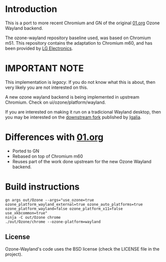 # Introduction

This is a port to more recent Chromium and GN of the original [01.org](https://github.com/01org/ozone-wayland)
Ozone Wayland backend.

The ozone-wayland repository baseline used, was based on Chromium m51. This repository contains the adaptation
to Chromium m60, and has been provided by [LG Electronics](http://www.lg.com).

# IMPORTANT NOTE
This implementation is *legacy*. If you do not know what this is about, then very likely
you are not interested on this.

A new ozone wayland backend is being implemented in upstream Chromium. Check on
ui/ozone/platform/wayland.

If you are interested on making it run on a tradicional Wayland
desktop, then you may be interested on the
[downstream fork](https://github.com/Igalia/chromium/tree/ozone-wayland-dev) published by
[Igalia](http://www.igalia.com).

# Differences with [01.org](https://github.com/01org/ozone-wayland)

* Ported to GN
* Rebased on top of Chromium m60
* Reuses part of the work done upstream for the new Ozone Wayland backend.

# Build instructions

```
gn args out/Ozone --args="use_ozone=true ozone_platform_wayland_external=true ozone_auto_platforms=true ozone_platform_wayland=false ozone_platform_x11=false  use_xkbcommon=true"
ninja -C out/Ozone chrome 
./out/Ozone/chrome --ozone-platform=wayland
```

## License

Ozone-Wayland's code uses the BSD license (check the LICENSE file in the project).

